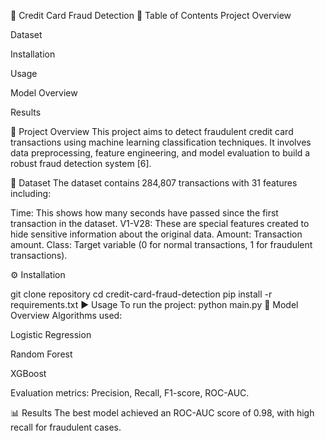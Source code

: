 🚀 Credit Card Fraud Detection
📌 Table of Contents
Project Overview

Dataset

Installation

Usage

Model Overview

Results

📖 Project Overview
This project aims to detect fraudulent credit card transactions using machine learning classification techniques. It involves data preprocessing, feature engineering, and model evaluation to build a robust fraud detection system [6].

📂 Dataset
 The dataset contains 284,807 transactions with 31 features including:

Time: This shows how many seconds have passed since the first transaction in the dataset.
V1-V28: These are special features created to hide sensitive information about the original data.
Amount: Transaction amount.
Class: Target variable (0 for normal transactions, 1 for fraudulent transactions).

⚙️ Installation

git clone repository
cd credit-card-fraud-detection
pip install -r requirements.txt
▶️ Usage
To run the project:
python main.py
🧠 Model Overview
Algorithms used:

Logistic Regression

Random Forest

XGBoost

Evaluation metrics: Precision, Recall, F1-score, ROC-AUC.

📊 Results
The best model achieved an ROC-AUC score of 0.98, with high recall for fraudulent cases.

